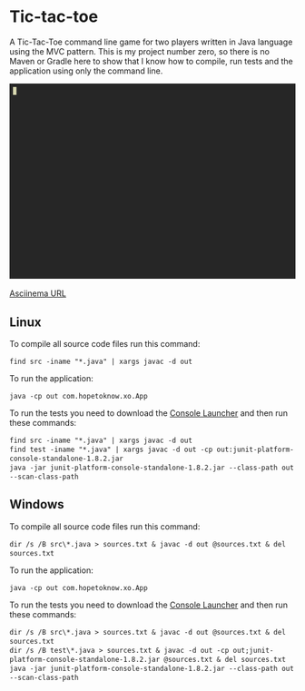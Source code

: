 # Tic-tac-toe

A Tic-Tac-Toe command line game for two players written in Java language using the MVC pattern. 
This is my project number zero, so there is no Maven or Gradle here to show that I know how to compile, run tests and the application using only the command line.

![Tic-tac-toe gif](https://raw.githubusercontent.com/hopetoknow/my-gifs/main/GIFs/Tic-tac-toe.gif)

[Asciinema URL](https://asciinema.org/a/zUasGLnmzfWLJfOhCSmzC6A5Q)

## Linux
To compile all source code files run this command:
```
find src -iname "*.java" | xargs javac -d out
```
To run the application:
```
java -cp out com.hopetoknow.xo.App
```
To run the tests you need to download the [Console Launcher](https://repo1.maven.org/maven2/org/junit/platform/junit-platform-console-standalone/1.8.2/junit-platform-console-standalone-1.8.2.jar) and then run these commands:
```
find src -iname "*.java" | xargs javac -d out
find test -iname "*.java" | xargs javac -d out -cp out:junit-platform-console-standalone-1.8.2.jar
java -jar junit-platform-console-standalone-1.8.2.jar --class-path out --scan-class-path
```

## Windows
To compile all source code files run this command:
```
dir /s /B src\*.java > sources.txt & javac -d out @sources.txt & del sources.txt
```
To run the application:
```
java -cp out com.hopetoknow.xo.App
```
To run the tests you need to download the [Console Launcher](https://junit.org/junit5/docs/current/user-guide/#running-tests-console-launcher) and then run these commands:
```
dir /s /B src\*.java > sources.txt & javac -d out @sources.txt & del sources.txt
dir /s /B test\*.java > sources.txt & javac -d out -cp out;junit-platform-console-standalone-1.8.2.jar @sources.txt & del sources.txt
java -jar junit-platform-console-standalone-1.8.2.jar --class-path out --scan-class-path
```
